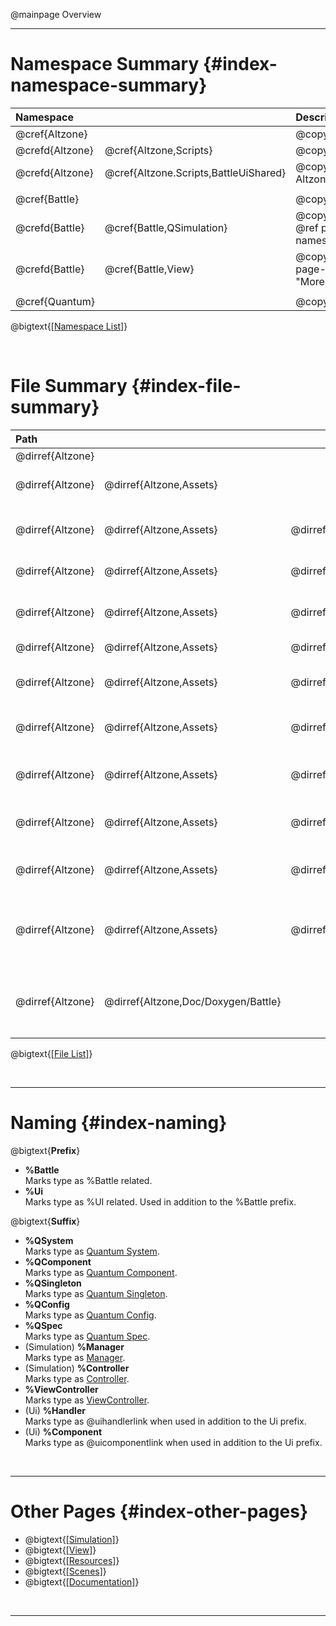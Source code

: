 @mainpage Overview

---

# Namespace Summary {#index-namespace-summary}

|  Namespace                                           || Description                                                                         |
| :------------- | :----------------------------------- | :---------------------------------------------------------------------------------- |
| @cref{Altzone}                                       || @copybrief Altzone                                                                  |
| @crefd{Altzone}| @cref{Altzone,Scripts}               | @copybrief Altzone.Scripts                                                          |
| @crefd{Altzone}| @cref{Altzone.Scripts,BattleUiShared}| @copybrief Altzone.Scripts.BattleUiShared                                           |
|                                                                                                                                           |||
| @cref{Battle}                                        || @copybrief Battle                                                                   |
| @crefd{Battle} | @cref{Battle,QSimulation}            | @copybrief Battle.QSimulation             @ref page-simulation-namespaces "More..." |
| @crefd{Battle} | @cref{Battle,View}                   | @copybrief Battle.View                    @ref page-view-namespaces "More..."       |
|                                                                                                                                           |||
| @cref{Quantum}                                       || @copybrief Quantum                                                                  |

@bigtext{[[Namespace List]](./namespaces.html)}

<br/>

# File Summary {#index-file-summary}

|  Path                                                                                                                                                                                            ||||| Description                                                                                                                                                                                        |
| :--------------- | :---------------------- | :---------------------------------- | :--------------------------------------------- | :--------------------------------------------------------------- | :------------------------------------------------------------------------------------------------------------------------------------------------------------------------------------------------- |
| @dirref{Altzone} |                                                                                                                                                                                |||| Project Root.                                                                                                                                                                                      |
| @dirref{Altzone} | @dirref{Altzone,Assets}                                                                                                                                                        |||| Unity Resources Directory.<br/>Where all game resources are stored, including scripts, graphics, audio, etc.                                                                                       |
|                                                                                                                                                                                                                                                                                                                                                                                                                                                         ||||||
| @dirref{Altzone} | @dirref{Altzone,Assets} | @dirref{Altzone/Assets,Altzone}                                                                                                                       ||| Main %Altzone directory.<br/>Contains project-wide files which can be used in both %Battle and MenuUi.                                                                                             |
| @dirref{Altzone} | @dirref{Altzone,Assets} | @dirref{Altzone/Assets,Altzone}     | @dirref{Altzone/Assets/Altzone,Resources}                                                                        || %Altzone Resource Directory.<br/>Contains project-wide resources like prefabs and scriptable objects.                                                                                              |
| @dirref{Altzone} | @dirref{Altzone,Assets} | @dirref{Altzone/Assets,Altzone}     | @dirref{Altzone/Assets/Altzone,Resources}      | @dirref{Altzone/Assets/Altzone/Resources,Prefabs/BattleUiShared} | BattleUiShared Prefabs Directory.<br/>Contains prefabs used in both %Battle and MenuUi.                                                                                                            |
| @dirref{Altzone} | @dirref{Altzone,Assets} | @dirref{Altzone/Assets,Altzone}     | @dirref{Altzone/Assets/Altzone,Scripts}                                                                          || %Altzone Scripts Directory.<br/>Contains project-wide scripts.                                                                                                                                     |
| @dirref{Altzone} | @dirref{Altzone,Assets} | @dirref{Altzone/Assets,Altzone}     | @dirref{Altzone/Assets/Altzone,Scripts}        | @dirref{Altzone/Assets/Altzone/Scripts,BattleUiShared}           | BattleUiShared Scripts Directory.<br/>Contains scripts used in both %Battle and MenuUi.                                                                                                            |
|                                                                                                                                                                                                                                                                                                                                                                                                                                                         ||||||
| @dirref{Altzone} | @dirref{Altzone,Assets} | @dirref{Altzone/Assets,QuantumUser}                                                                                                                   ||| Main %Quantum Directory.<br/>Contains files for %Battle and other %Quantum based development.                                                                                                      |
| @dirref{Altzone} | @dirref{Altzone,Assets} | @dirref{Altzone/Assets,QuantumUser} | @dirref{Altzone/Assets/QuantumUser,Resources}                                                                    || Game Resource Directory. @ref page-resources "More..."<br/>Contains %Battle resources like prefabs, configs, spec assets, graphics, audio, etc.                                                    |
| @dirref{Altzone} | @dirref{Altzone,Assets} | @dirref{Altzone/Assets,QuantumUser} | @dirref{Altzone/Assets/QuantumUser,Scenes}                                                                       || Game Scene Directory. @ref page-scenes "More..."<br/>Contains %Battle Scenes.                                                                                                                      |
| @dirref{Altzone} | @dirref{Altzone,Assets} | @dirref{Altzone/Assets,QuantumUser} | @dirref{Altzone/Assets/QuantumUser,Simulation}                                                                   || Game Simulation Logic Directory. @ref page-simulation-directories "More..."<br/>Contains deterministic %Quantum Simulation logic and state.                                                        |
| @dirref{Altzone} | @dirref{Altzone,Assets} | @dirref{Altzone/Assets,QuantumUser} | @dirref{Altzone/Assets/QuantumUser,View}                                                                         || Game View Logic Directory. @ref page-view-directories "More..."<br/>Contains non-deterministic Unity View/Visual logic that is client-side representation of the Simulation.                       |
|                                                                                                                                                                                                                                                                                                                                                                                                                                                         ||||||
| @dirref{Altzone} | @dirref{Altzone,Doc/Doxygen/Battle}                                                                                                                                            |||| %Battle Documentation files. @dirlink{More...:Altzone/Doc/Doxygen/Battle}<br/>Contains [Doxygen🡵] configuration files, additional documentation files and the generated documentation for %Battle. |

@bigtext{[[File List]](./files.html)}

<br/>

---

# Naming {#index-naming}

@bigtext{**Prefix**}
- **%Battle**  
  Marks type as %Battle related.
- **%Ui**  
  Marks type as %UI related. Used in addition to the %Battle prefix.

@bigtext{**Suffix**}
- **%QSystem**  
  Marks type as [Quantum System](#page-simulation-systems).
- **%QComponent**  
  Marks type as [Quantum Component](#page-simulation-components).
- **%QSingleton**  
  Marks type as [Quantum Singleton](#page-simulation-singletons).
- **%QConfig**  
  Marks type as [Quantum Config](#page-resources-configs).
- **%QSpec**  
  Marks type as [Quantum Spec](#page-simulation-specs).
- (Simulation) **%Manager**  
  Marks type as [Manager](#page-simulation-managers).
- (Simulation) **%Controller**  
  Marks type as [Controller](#page-simulation-managers).
- **%ViewController**  
  Marks type as [ViewController](#page-view-controllers).
- (Ui) **%Handler**  
  Marks type as @uihandlerlink when used in addition to the Ui prefix.
- (Ui) **%Component**  
  Marks type as @uicomponentlink when used in addition to the Ui prefix.


<br/>

---

# Other Pages {#index-other-pages}

- @bigtext{[[Simulation]](#page-simulation)}
- @bigtext{[[View]](#page-view)}
- @bigtext{[[Resources]](#page-resources)}
- @bigtext{[[Scenes]](#page-scenes)}
- @bigtext{[[Documentation]](#page-documentation)}

<br/>

---

[Doxygen🡵]:           https://www.doxygen.nl/index.html